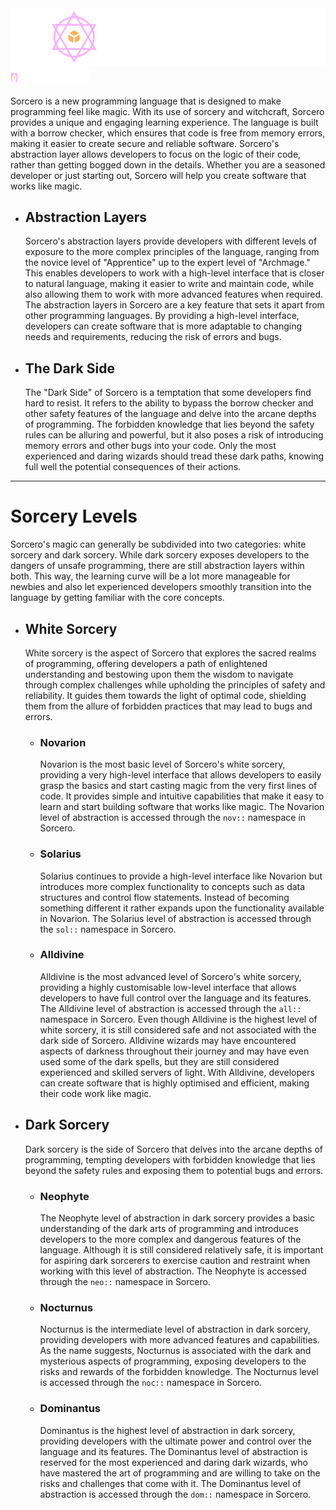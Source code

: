 <img src="./public/Branding.svg">
<img src="./public/MiniBranding.svg" width="25%">

Sorcero is a new programming language that is designed to make programming feel like magic. With its use of sorcery and witchcraft, Sorcero provides a unique and engaging learning experience. The language is built with a borrow checker, which ensures that code is free from memory errors, making it easier to create secure and reliable software. Sorcero's abstraction layer allows developers to focus on the logic of their code, rather than getting bogged down in the details. Whether you are a seasoned developer or just starting out, Sorcero will help you create software that works like magic.
  

- ## Abstraction Layers
  Sorcero's abstraction layers provide developers with different levels of exposure to the more complex principles of the language, ranging from the novice level of "Apprentice" up to the expert level of "Archmage." This enables developers to work with a high-level interface that is closer to natural language, making it easier to write and maintain code, while also allowing them to work with more advanced features when required.
  The abstraction layers in Sorcero are a key feature that sets it apart from other programming languages. By providing a high-level interface, developers can create software that is more adaptable to changing needs and requirements, reducing the risk of errors and bugs.

- ## The Dark Side

  The "Dark Side" of Sorcero is a temptation that some developers find hard to resist. It refers to the ability to bypass the borrow checker and other safety features of the language and delve into the arcane depths of programming. The forbidden knowledge that lies beyond the safety rules can be alluring and powerful, but it also poses a risk of introducing memory errors and other bugs into your code. Only the most experienced and daring wizards should tread these dark paths, knowing full well the potential consequences of their actions.
  
---

# Sorcery Levels

Sorcero's magic can generally be subdivided into two categories: white sorcery and dark sorcery. While dark sorcery exposes developers to the dangers of unsafe programming, there are still abstraction layers within both. This way, the learning curve will be a lot more manageable for newbies and also let experienced developers smoothly transition into the language by getting familiar with the core concepts.

- ## White Sorcery

  White sorcery is the aspect of Sorcero that explores the sacred realms of programming, offering developers a path of enlightened understanding and bestowing upon them the wisdom to navigate through complex challenges while upholding the principles of safety and reliability. It guides them towards the light of optimal code, shielding them from the allure of forbidden practices that may lead to bugs and errors.

  - ### Novarion
    Novarion is the most basic level of Sorcero's white sorcery, providing a very high-level interface that allows developers to easily grasp the basics and start casting magic from the very first lines of code. It provides simple and intuitive capabilities that make it easy to learn and start building software that works like magic. The Novarion level of abstraction is accessed through the `nov::` namespace in Sorcero.

  - ### Solarius
    Solarius continues to provide a high-level interface like Novarion but introduces more complex functionality to concepts such as data structures and control flow statements. Instead of becoming something different it rather expands upon the functionality available in Novarion. The Solarius level of abstraction is accessed through the `sol::` namespace in Sorcero.

  - ### Alldivine
    Alldivine is the most advanced level of Sorcero's white sorcery, providing a highly customisable low-level interface that allows developers to have full control over the language and its features. The Alldivine level of abstraction is accessed through the `all::` namespace in Sorcero. Even though Alldivine is the highest level of white sorcery, it is still considered safe and not associated with the dark side of Sorcero. Alldivine wizards may have encountered aspects of darkness throughout their journey and may have even used some of the dark spells, but they are still considered experienced and skilled servers of light. With Alldivine, developers can create software that is highly optimised and efficient, making their code work like magic.

- ## Dark Sorcery
  Dark sorcery is the side of Sorcero that delves into the arcane depths of programming, tempting developers with forbidden knowledge that lies beyond the safety rules and exposing them to potential bugs and errors.

  - ### Neophyte
    The Neophyte level of abstraction in dark sorcery provides a basic understanding of the dark arts of programming and introduces developers to the more complex and dangerous features of the language. Although it is still considered relatively safe, it is important for aspiring dark sorcerers to exercise caution and restraint when working with this level of abstraction. The Neophyte is accessed through the `neo::` namespace in Sorcero.

  - ### Nocturnus
    Nocturnus is the intermediate level of abstraction in dark sorcery, providing developers with more advanced features and capabilities. As the name suggests, Nocturnus is associated with the dark and mysterious aspects of programming, exposing developers to the risks and rewards of the forbidden knowledge. The Nocturnus level is accessed through the `noc::` namespace in Sorcero.

  - ### Dominantus
    Dominantus is the highest level of abstraction in dark sorcery, providing developers with the ultimate power and control over the language and its features. The Dominantus level of abstraction is reserved for the most experienced and daring dark wizards, who have mastered the art of programming and are willing to take on the risks and challenges that come with it. The Dominantus level of abstraction is accessed through the `dom::` namespace in Sorcero.
